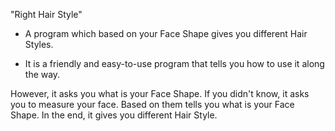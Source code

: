 "Right Hair Style" 

- A program which based on your Face Shape gives you different Hair Styles.

- It is a friendly and easy-to-use program that tells you how to use it along the way. 

However, it asks you what is your Face Shape. 
If you didn't know, it asks you to measure your face.
Based on them tells you what is your Face Shape.
In the end, it gives you different Hair Style.
